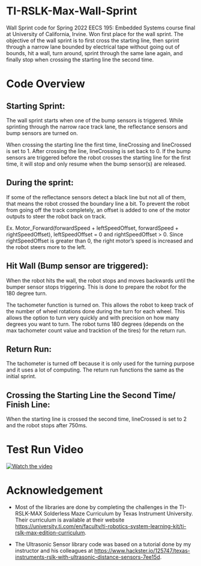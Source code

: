 # TI-RSLK-Max-Wall-Sprint

Wall Sprint code for Spring 2022 EECS 195: Embedded Systems course final at University of California, Irvine. Won first place for the wall sprint. The objective of the wall sprint is to first cross the starting line, then sprint through a narrow lane bounded by electrical tape without going out of bounds, hit a wall, turn around, sprint through the same lane again, and finally stop when crossing the starting line the second time.

# Code Overview
## Starting Sprint:
The wall sprint starts when one of the bump sensors is triggered. While sprinting through the narrow race track lane, the reflectance sensors and bump sensors are turned on. 

When crossing the starting line the first time, lineCrossing and lineCrossed is set to 1. After crossing the line, lineCrossing is set back to 0. If the bump sensors are triggered before the robot crosses the starting line for the first time, it will stop and only resume when the bump sensor(s) are released.

## During the sprint:
If some of the reflectance sensors detect a black line but not all of them, that means the robot crossed the boundary line a bit. To prevent the robot from going off the track completely, an offset is added to one of the motor outputs to steer the robot back on track. 

Ex. Motor_Forward(forwardSpeed + leftSpeedOffset, forwardSpeed + rightSpeedOffset), leftSpeedOffset = 0 and rightSpeedOffset > 0. Since rightSpeedOffset is greater than 0, the right motor’s speed is increased and the robot steers more to the left.

## Hit Wall (Bump sensor are triggered):
When the robot hits the wall, the robot stops and moves backwards until the bumper sensor stops triggering. This is done to prepare the robot for the 180 degree turn. 

The tachometer function is turned on. This allows the robot to keep track of the number of wheel rotations done during the turn for each wheel. This allows the option to turn very quickly and with precision on how many degrees you want to turn.
The robot turns 180 degrees (depends on the max tachometer count value and tracktion of the tires) for the return run. 

## Return Run:
The tachometer is turned off because it is only used for the turning purpose and it uses a lot of computing. The return run functions the same as the initial sprint.

## Crossing the Starting Line the Second Time/ Finish Line:
When the starting line is crossed the second time, lineCrossed is set to 2 and the robot stops after 750ms.

# Test Run Video

[![Watch the video](https://img.youtube.com/vi/WNANxv6DUgE/maxresdefault.jpg)](https://www.youtube.com/shorts/WNANxv6DUgE)

# Acknowledgement

* Most of the libraries are done by completing the challenges in the TI-RSLK-MAX Solderless Maze Curriculum by Texas Instrument University. Their curriculum is available at their website https://university.ti.com/en/faculty/ti-robotics-system-learning-kit/ti-rslk-max-edition-curriculum.

* The Ultrasonic Sensor library code was based on a tutorial done by my instructor and his colleagues at https://www.hackster.io/125747/texas-instruments-rslk-with-ultrasonic-distance-sensors-7ee15d.

